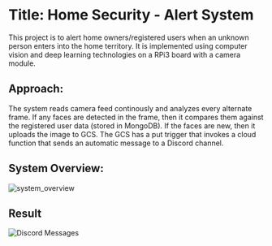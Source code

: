 # Title: Home Security - Alert System

This project is to alert home owners/registered users when an unknown person enters into the home territory. It is implemented using computer vision and deep learning technologies on a RPi3 board with a camera module.

## Approach:
The system reads camera feed continously and analyzes every alternate frame. If any faces are detected in the frame, then it compares them against the registered user data (stored in MongoDB). If the faces are new, then it uploads the image to GCS. The GCS has a put trigger that invokes a cloud function that sends an automatic message to a Discord channel.

## System Overview:
![system_overview](https://user-images.githubusercontent.com/32699857/205792933-b3c336a0-dbe0-4992-aea1-3907b9b460a2.png)

## Result
![Discord Messages](https://user-images.githubusercontent.com/32699857/205789421-78d820ae-6ea0-4b22-8640-603d39084b4c.png)
